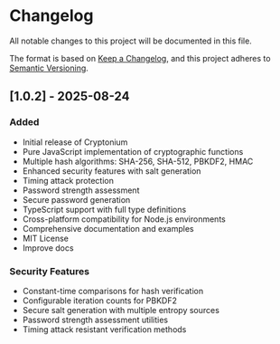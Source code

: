 # Changelog

All notable changes to this project will be documented in this file.

The format is based on [Keep a Changelog](https://keepachangelog.com/en/1.0.0/),
and this project adheres to [Semantic Versioning](https://semver.org/spec/v2.0.0.html).

## [1.0.2] - 2025-08-24

### Added
- Initial release of Cryptonium
- Pure JavaScript implementation of cryptographic functions
- Multiple hash algorithms: SHA-256, SHA-512, PBKDF2, HMAC
- Enhanced security features with salt generation
- Timing attack protection
- Password strength assessment
- Secure password generation
- TypeScript support with full type definitions
- Cross-platform compatibility for Node.js environments
- Comprehensive documentation and examples
- MIT License
- Improve docs

### Security Features
- Constant-time comparisons for hash verification
- Configurable iteration counts for PBKDF2
- Secure salt generation with multiple entropy sources
- Password strength assessment utilities
- Timing attack resistant verification methods
